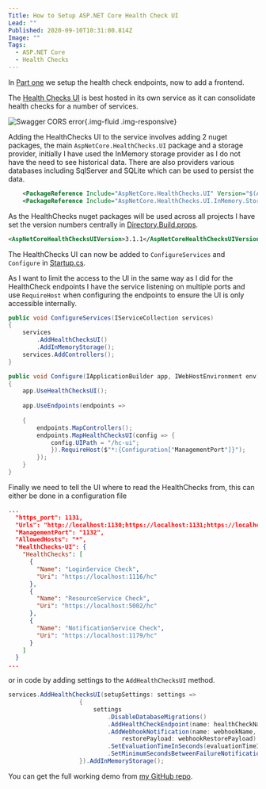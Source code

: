 ```yaml
---
Title: How to Setup ASP.NET Core Health Check UI
Lead: ""
Published: 2020-09-10T10:31:00.814Z
Image: ""
Tags:
  - ASP.NET Core
  - Health Checks
---
```

In [Part one](2020-09-08-secure-asp-net-core-health-checks-to-a-specific-port) we setup the health check endpoints, now to add a frontend.

The [Health Checks UI](2020-09-08-secure-asp-net-core-health-checks-to-a-specific-port) is best hosted in its own service as it can consolidate health checks for a number of services.

![Swagger CORS error](/assets/Images/HealthChecksUI.png){.img-fluid .img-responsive}

Adding the HealthChecks UI to the service involves adding 2 nuget packages, the main `AspNetCore.HealthChecks.UI` package and a storage provider, initially I have used the InMemory storage provider as I do not have the need to see historical data. There are also providers various databases including SqlServer and SQLite which can be used to persist the data.

``` xml
    <PackageReference Include="AspNetCore.HealthChecks.UI" Version="$(AspNetCoreHealthChecksUIVersion)" />
    <PackageReference Include="AspNetCore.HealthChecks.UI.InMemory.Storage" Version="$(AspNetCoreHealthChecksUIVersion)" />
```

As the HealthChecks nuget packages will be used across all projects I have set the version numbers centrally in [Directory.Build.props](https://github.com/MarkZither/SwaggerAndHealthCheckBlog/blob/master/Directory.Build.props).

``` xml
<AspNetCoreHealthChecksUIVersion>3.1.1</AspNetCoreHealthChecksUIVersion>
```

The HealthChecks UI can now be added to `ConfigureServices` and `Configure` in [Startup.cs](https://github.com/MarkZither/SwaggerAndHealthCheckBlog/blob/master/src/MonitoringService/Startup.cs). 

As I want to limit the access to the UI in the same way as I did for the HealthCheck endpoints I have the service listening on multiple ports and use `RequireHost` when configuring the endpoints to ensure the UI is only accessible internally.

``` c#
public void ConfigureServices(IServiceCollection services)
{
    services
        .AddHealthChecksUI()
        .AddInMemoryStorage();
    services.AddControllers();
}

public void Configure(IApplicationBuilder app, IWebHostEnvironment env)
{
    app.UseHealthChecksUI();
    
    app.UseEndpoints(endpoints =>
        
    {
        endpoints.MapControllers();
        endpoints.MapHealthChecksUI(config => {
            config.UIPath = "/hc-ui";
            }).RequireHost($"*:{Configuration["ManagementPort"]}");
        });
    }
}
```

Finally we need to tell the UI where to read the HealthChecks from, this can either be done in a configuration file 

``` json
...
  "https_port": 1131,
  "Urls": "http://localhost:1130;https://localhost:1131;https://localhost:1132",
  "ManagementPort": "1132",
  "AllowedHosts": "*",
  "HealthChecks-UI": {
    "HealthChecks": [
      {
        "Name": "LoginService Check",
        "Uri": "https://localhost:1116/hc"
      },
      {
        "Name": "ResourceService Check",
        "Uri": "https://localhost:5002/hc"
      },
      {
        "Name": "NotificationService Check",
        "Uri": "https://localhost:1179/hc"
      }
    ]
  }
...
```

or in code by adding settings to the `AddHealthChecksUI` method.

``` c#
services.AddHealthChecksUI(setupSettings: settings =>
                    {
                        settings
                            .DisableDatabaseMigrations()
                            .AddHealthCheckEndpoint(name: healthCheckName, uri: healthCheckUri)
                            .AddWebhookNotification(name: webhookName, uri: webhookUri, payload: webhookPayload,
                                restorePayload: webhookRestorePayload)
                            .SetEvaluationTimeInSeconds(evaluationTimeInSeconds)
                            .SetMinimumSecondsBetweenFailureNotifications(minimumSeconds);
                    }).AddInMemoryStorage();
```

You can get the full working demo from [my GitHub repo](https://github.com/MarkZither/SwaggerAndHealthCheckBlog).